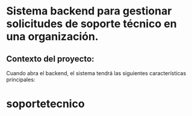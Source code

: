 # Sistema backend para gestionar solicitudes de soporte técnico en una organización.





## Contexto del proyecto:

Cuando abra el backend, el sistema tendrá las siguientes características principales:


 



# soportetecnico
